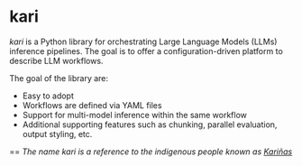# kari
*kari* is a Python library for orchestrating Large Language Models (LLMs) inference pipelines. The goal is to offer a configuration-driven platform to describe LLM workflows.

The goal of the library are:
- Easy to adopt
- Workflows are defined via YAML files
- Support for multi-model inference within the same workflow
- Additional supporting features such as chunking, parallel evaluation, output styling, etc.



==
_The name kari is a reference to the indigenous people known as [Kariñas](https://en.wikipedia.org/wiki/Kalina_people)_
